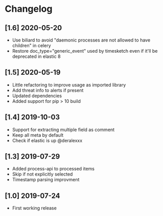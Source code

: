 # Changelog

## [1.6] 2020-05-20
- Use biliard to avoid "daemonic processes are not allowed to have children" in celery
- Restore doc_type="generic_event" used by timesketch even if it'll be deprecated in elastic 8

## [1.5] 2020-05-19
- Little refactoring to improve usage as imported library
- Add threat info to alerts if present
- Updated dependencies
- Added support for pip > 10 build

## [1.4] 2019-10-03
- Support for extracting multiple field as comment
- Keep all meta by default
- Check if elastic is up @deralexxx

## [1.3] 2019-07-29
- Added process-api to processed items
- Skip if not explicitly selected
- Timestamp parsing improvment

## [1.0] 2019-07-24
- First working release